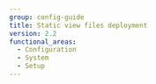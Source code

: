 ```yaml
---
group: config-guide
title: Static view files deployment
version: 2.2
functional_areas:
  - Configuration
  - System
  - Setup
---
```

